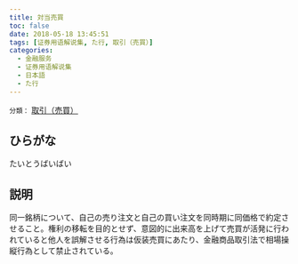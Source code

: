```yaml
---
title: 対当売買
toc: false
date: 2018-05-18 13:45:51
tags: [证券用语解说集, た行, 取引（売買）]
categories:
  - 金融服务
  - 证券用语解说集
  - 日本語
  - た行
---
```


`分類：` [取引（売買）](/tags/取引（売買）/)

## ひらがな

たいとうばいばい

## 説明

同一銘柄について、自己の売り注文と自己の買い注文を同時期に同価格で約定させること。権利の移転を目的とせず、意図的に出来高を上げて売買が活発に行われていると他人を誤解させる行為は仮装売買にあたり、金融商品取引法で相場操縦行為として禁止されている。
